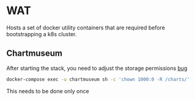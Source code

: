 # WAT

Hosts a set of docker utility containers that are required before bootstrapping a k8s cluster.

## Chartmuseum

After starting the stack, you need to adjust the storage permissions [bug](https://github.com/helm/chartmuseum/issues/241#issuecomment-783167646)

```bash
docker-compose exec -u chartmuseum sh -c 'chown 1000:0 -R /charts/'
```

This needs to be done only once
